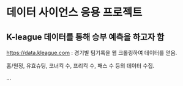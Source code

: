 # 데이터 사이언스 응용 프로젝트

## K-league 데이터를 통해 승부 예측을 하고자 함

https://data.kleague.com : 경기별 팀기록을 웹 크롤링하여 데이터를 얻음.

홈/원정, 유효슈팅, 코너킥 수, 프리킥 수, 패스 수 등의 데이터 수집.

...
